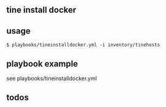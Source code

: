 tine install docker  
----------------------

usage
-------------

    $ playbooks/tineinstalldocker.yml -i inventory/tinehosts

playbook example
-------------

see playbooks/tineinstalldocker.yml

todos
-------------
